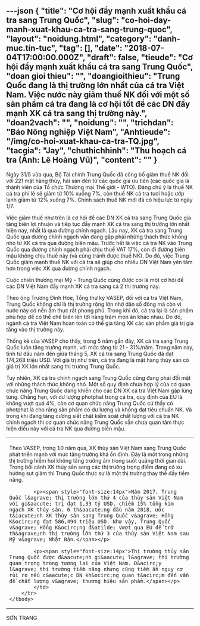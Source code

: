 ---json
{
    "title": "Cơ hội đẩy mạnh xuất khẩu cá tra sang Trung Quốc",
    "slug": "co-hoi-day-manh-xuat-khau-ca-tra-sang-trung-quoc",
    "layout": "noidung.html",
    "category": "danh-muc.tin-tuc",
    "tag": [],
    "date": "2018-07-04T17:00:00.000Z",
    "draft": false,
    "tieude": "Cơ hội đẩy mạnh xuất khẩu cá tra sang Trung Quốc",
    "doan gioi thieu": "",
    "doangioithieu": "Trung Quốc đang là thị trường lớn nhất của cá tra Việt Nam. Việc nước này giảm thuế NK đối với một số sản phẩm cá tra đang là cơ hội tốt để các DN đẩy mạnh XK cá tra sang thị trường này.",
    "doan2vach": "",
    "noidung": "",
    "trichdan": "Báo Nông nghiệp Việt Nam",
    "Anhtieude": "/img/co-hoi-xuat-khau-ca-tra-TQ.jpg",
    "tacgia": "Jay",
    "chuthichhinh": "Thu hoạch cá tra (Ảnh: Lê Hoàng Vũ)",
    "__content__": ""
}
---
<p><span style="font-size:14px">Ng&agrave;y 31/5 vừa qua, Bộ T&agrave;i ch&iacute;nh Trung Quốc đ&atilde; c&ocirc;ng bố giảm thuế NK đối với 221 mặt h&agrave;ng thủy, hải sản đến từ c&aacute;c quốc gia ưu ti&ecirc;n (c&aacute;c quốc gia l&agrave; th&agrave;nh vi&ecirc;n của Tổ chức Thương mại Thế giới - WTO). Đ&aacute;ng ch&uacute; &yacute; l&agrave; thuế NK c&aacute; tra phi l&ecirc; sẽ giảm từ 10% xuống 7%, c&ograve;n thuế NK c&aacute; tra tươi hoặc ướp lạnh giảm từ 12% xuống 7%. Ch&iacute;nh s&aacute;ch thuế NK mới đ&atilde; c&oacute; hiệu lực từ ng&agrave;y 1/7.</span></p>

<p><span style="font-size:14px">Việc giảm thuế như tr&ecirc;n l&agrave; cơ hội để c&aacute;c DN XK c&aacute; tra sang Trung Quốc gia tăng bi&ecirc;n lợi nhuận v&agrave; tiếp tục đẩy mạnh XK c&aacute; tra sang thị trường lớn nhất hiện nay, nhất l&agrave; qua đường ch&iacute;nh ngạch. L&acirc;u nay, XK c&aacute; tra sang Trung Quốc qua đường ch&iacute;nh ngạch vẫn đang gặp phải những th&aacute;ch thức kh&ocirc;ng nhỏ từ XK c&aacute; tra qua đường bi&ecirc;n mậu. Trước hết l&agrave; việc c&aacute; tra NK v&agrave;o Trung Quốc qua đường ch&iacute;nh ngạch phải chịu thuế VAT 17%, c&ograve;n đi đường bi&ecirc;n mậu kh&ocirc;ng chịu thuế n&agrave;y (v&agrave; cũng tr&aacute;nh được thuế NK). Do đ&oacute;, việc Trung Quốc giảm mạnh thuế NK với c&aacute; tra sẽ gi&uacute;p cho nhiều DN Việt Nam y&ecirc;n t&acirc;m hơn trong việc XK qua đường ch&iacute;nh ngạch.</span></p>

<p><span style="font-size:14px">Cuộc chiến thương mại Mỹ - Trung Quốc cũng được coi l&agrave; một cơ hội để c&aacute;c DN Việt Nam đẩy mạnh XK c&aacute; tra sang cả 2 thị trường n&agrave;y.</span></p>

<p><span style="font-size:14px">Theo &ocirc;ng Trương Đ&igrave;nh H&ograve;e, Tổng thư k&yacute;&nbsp;VASEP, đối với c&aacute; tra Việt Nam, Trung Quốc kh&ocirc;ng chỉ l&agrave; thị trường rộng lớn nhờ d&acirc;n số đ&ocirc;ng m&agrave; c&ograve;n v&igrave; nước n&agrave;y c&oacute; nền ẩm thực rất phong ph&uacute;. Trong khi đ&oacute;, c&aacute; tra lại l&agrave; sản phẩm ph&ugrave; hợp để c&oacute; thể chế biến l&ecirc;n tới h&agrave;ng trăm m&oacute;n ăn kh&aacute;c nhau. Do đ&oacute;, ng&agrave;nh c&aacute; tra Việt Nam ho&agrave;n to&agrave;n c&oacute; thể gia tăng XK c&aacute;c sản phẩm gi&aacute; trị gia tăng v&agrave;o thị trường n&agrave;y.</span></p>

<p><span style="font-size:14px">Thống k&ecirc; của VASEP cho thấy, trong 5 năm gần đ&acirc;y, XK c&aacute; tra sang Trung Quốc lu&ocirc;n tăng trưởng mạnh, với mức tăng từ 21 - 31%/năm. Trong năm nay, t&iacute;nh từ đầu năm đến giữa th&aacute;ng 5, XK c&aacute; tra sang Trung Quốc đ&atilde; đạt 174,268 triệu USD. Với gi&aacute; trị như tr&ecirc;n, c&aacute; tra đang l&agrave; mặt h&agrave;ng thủy sản c&oacute; gi&aacute; trị XK lớn nhất sang thị trường Trung Quốc.</span></p>

<p><span style="font-size:14px">Tuy nhi&ecirc;n, XK c&aacute; tra ch&iacute;nh ngạch sang Trung Quốc cũng đang phải đối mặt với những th&aacute;ch thức kh&ocirc;ng nhỏ. Một số quy định chưa hợp l&yacute; của cơ quan chức năng Trung Quốc đang khiến cho c&aacute;c DN XK c&aacute; tra Việt Nam gặp l&uacute;ng t&uacute;ng. Chẳng hạn, với dư lượng photphat trong c&aacute; tra, quy định của EU l&agrave; kh&ocirc;ng vượt qu&aacute; 4%, c&ograve;n cơ quan chức năng Trung Quốc cứ thấy c&oacute; photphat l&agrave; cho rằng sản phẩm c&oacute; dư lượng v&agrave; kh&ocirc;ng đạt ti&ecirc;u chuẩn NK. V&agrave; trong khi đang tăng cường siết chặt kiểm so&aacute;t chất lượng với c&aacute; tra NK ch&iacute;nh ngạch th&igrave; cơ quan chức năng Trung Quốc vẫn chưa quan t&acirc;m thực hiện điều n&agrave;y với c&aacute; tra NK qua đường bi&ecirc;n mậu.</span></p>

<table align="center" cellpadding="10" cellspacing="10">
	<tbody>
		<tr>
			<td>
			<p><span style="font-size:14px">Theo VASEP, trong 10 năm qua, XK thủy sản Việt Nam sang Trung Quốc ph&aacute;t triển mạnh với mức tăng trưởng kh&aacute; ổn định. Đ&acirc;y l&agrave; một trong những thị trường hiếm hoi kh&ocirc;ng tăng trưởng &acirc;m trong suốt qu&atilde;ng thời gian d&agrave;i. Trong bối cảnh XK thủy sản sang c&aacute;c thị trường trọng điểm đang c&oacute; xu hướng sụt giảm th&igrave; Trung Quốc thực sự l&agrave; một thị trường thay thế đầy tiềm năng.</span></p>

			<p><span style="font-size:14px">Năm 2017, Trung Quốc l&agrave; thị trường lớn thứ 4 của thủy sản Việt Nam với gi&aacute; trị đạt 1,33 tỷ USD, chiếm 15% tổng kim ngạch XK thủy sản. 6 th&aacute;ng đầu năm 2018, ước t&iacute;nh XK thủy sản sang Trung Quốc v&agrave; Hồng K&ocirc;ng đạt 586,494 triệu USD. Như vậy, Trung Quốc v&agrave; Hồng K&ocirc;ng đ&atilde; vượt qua EU để trở th&agrave;nh thị trường lớn thứ 3 của thủy sản Việt Nam sau Mỹ v&agrave; Nhật Bản.</span></p>

			<p><span style="font-size:14px">Thị trường thủy sản Trung Quốc được đ&aacute;nh gi&aacute; l&agrave; thị trường quan trọng trong tương lai của Việt Nam. Đ&acirc;y l&agrave; thị trường tiềm năng nhưng cũng tiềm ẩn nguy cơ rủi ro nếu c&aacute;c DN kh&ocirc;ng quan t&acirc;m đến vấn đề chất lượng v&agrave; thương hiệu sản phẩm.</span></p>
			</td>
		</tr>
	</tbody>
</table>

<p><span style="font-size:14px">SƠN TRANG</span></p>
